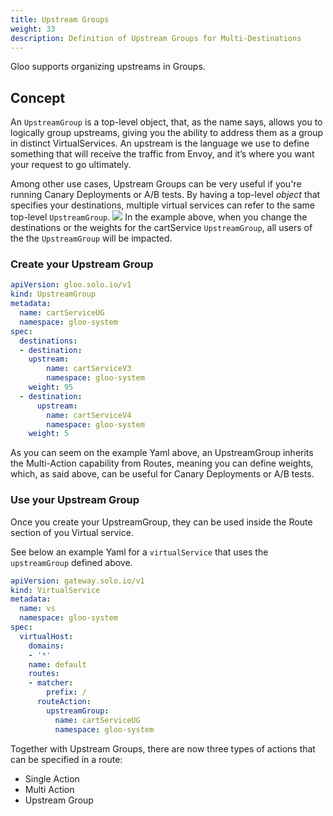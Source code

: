 ```yaml
---
title: Upstream Groups
weight: 33
description: Definition of Upstream Groups for Multi-Destinations
---
```


Gloo supports organizing upstreams in Groups. 

## Concept

An `UpstreamGroup`  is a top-level object, that, as the name says, allows you to logically group upstreams, giving you the ability to address them as a group in distinct VirtualServices. An upstream is the language we use to define something that will receive the traffic from Envoy, and it’s where you want your request to go ultimately.

Among other use cases, Upstream Groups can be very useful if you're running Canary Deployments or A/B tests. By having a top-level *object* that specifies your destinations, multiple virtual services can refer to the same top-level `UpstreamGroup`.
<img src="/img/inv2.png">
In the example above, when you change the destinations or the weights for the cartService `UpstreamGroup`, all users of the the `UpstreamGroup` will be impacted.
### Create your Upstream Group

```yaml
apiVersion: gloo.solo.io/v1
kind: UpstreamGroup
metadata:
  name: cartServiceUG
  namespace: gloo-system
spec:
  destinations:
  - destination:
    upstream:
        name: cartServiceV3
        namespace: gloo-system
    weight: 95
  - destination:
      upstream:
        name: cartServiceV4
        namespace: gloo-system
    weight: 5
```

As you can seem on the example Yaml above, an UpstreamGroup inherits the Multi-Action capability from Routes, meaning you can define weights, which, as said above, can be useful for Canary Deployments or A/B tests.

### Use your Upstream Group

Once you create your UpstreamGroup, they can be used inside the Route section of you Virtual service.

See below an example Yaml for a `virtualService` that uses the `upstreamGroup` defined above.

```yaml
apiVersion: gateway.solo.io/v1
kind: VirtualService
metadata:
  name: vs
  namespace: gloo-system
spec:
  virtualHost:
    domains:
    - '*'
    name: default
    routes:
    - matcher:
        prefix: /
      routeAction:
        upstreamGroup:
          name: cartServiceUG
          namespace: gloo-system
```

Together with Upstream Groups, there are now three types of actions that can be specified in a route:

- Single Action
- Multi Action
- Upstream Group

